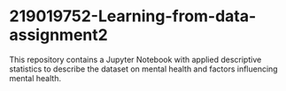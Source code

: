# 219019752-Learning-from-data-assignment2
This repository contains a Jupyter Notebook with applied descriptive statistics to describe the dataset on mental health and factors influencing mental health.

